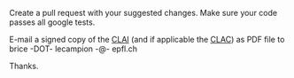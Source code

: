 Create a pull request with your suggested changes. Make sure your code passes all google tests.

E-mail a signed copy of the [CLAI](https://github.com/GeoEnergyLab-EPFL/BigWham/main/CLAI.txt) (and if applicable the [CLAC](https://github.com/GeoEnergyLab-EPFL/BigWham/main/CLAC.txt)) as PDF file to brice -DOT- lecampion -@- epfl.ch 

Thanks.
